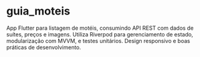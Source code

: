 # guia_moteis
App Flutter para listagem de motéis, consumindo API REST com dados de suítes, preços e imagens. Utiliza Riverpod para gerenciamento de estado, modularização com MVVM, e testes unitários. Design responsivo e boas práticas de desenvolvimento.
